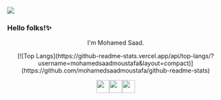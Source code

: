 ![](https://mir-s3-cdn-cf.behance.net/project_modules/max_1200/4ff07986208593.5d9a654e92f36.gif)
<!--![](https://cdn.dribbble.com/users/1787323/screenshots/7003575/media/f09620a77deb456e82968e482130ef0f.png)-->
### Hello folks!✨
<p align='center'>
I'm Mohamed Saad.
</p>

<!--
[![GitHub Streak](https://github-readme-streak-stats.herokuapp.com?user=mohamedsaadmoustafa&theme=dark&hide_border=true&date_format=M%20j%5B%2C%20Y%5D&background=16171E00)](https://git.io/streak-stats) 
-->
<!--
<img src="https://github-readme-stats.vercel.app/api?username=mohamedsaadmoustafa&show_icons=true&theme=dark" width="400">
-->
<p align='center'>
[![Top Langs](https://github-readme-stats.vercel.app/api/top-langs/?username=mohamedsaadmoustafa&layout=compact)](https://github.com/mohamedsaadmoustafa/github-readme-stats)
</p>
<p align="center">
<a href="http://linkedin.com/in/mohamedsaadmoustafa" target="blank"><img align="center" src="https://cliply.co/wp-content/uploads/2021/02/372102050_LINKEDIN_ICON_TRANSPARENT_1080.gif" alt="" height="30" /></a><a href="https://kaggle.com/iimohamedsaad" target="blank"><img align="center" src="https://assets.datacamp.com/production/course_835/shields/original/kaggle-scripts-design_datacamp.png?1477576468" alt="" height="30" /></a><a href="@mohamedsaadmoustafa@gmail.com" target="blank"><img align="center" src="https://www.shareicon.net/data/512x512/2017/03/20/881283_social-media-icon_512x512.png" alt="" height="30" /></a>
</p>
